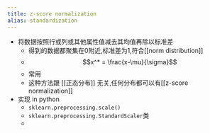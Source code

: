 ```yaml
---
title: z-score normalization
alias: standardization
---
```


- 将数据按照行或列或其他属性值减去其均值再除以标准差
    - 得到的数据都聚集在0附近,标准差为1,符合[[norm distribution]]
    -
      $$x^* = \frac{x-\mu}{\sigma}$$
    - 常用
    - 这种方法跟 [[正态分布]] 无关,任何分布都可以有[[z-score normalization]]
- 实现 in python
    - `sklearn.preprocessing.scale()`
    - `sklearn.preprocessing.StandardScaler`类
    -